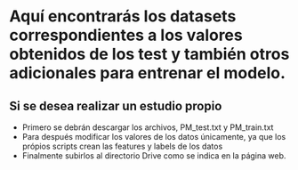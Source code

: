 # Aquí encontrarás los datasets correspondientes a los valores obtenidos de los test y también otros adicionales para entrenar el modelo.


## Si se desea realizar un estudio propio
     
* Primero se debrán descargar los archivos, PM_test.txt y PM_train.txt
* Para después modificar los valores de los datos únicamente, ya que los própios scripts crean las features y labels de los datos 
* Finalmente subirlos al directorio Drive como se indica en la página web.


